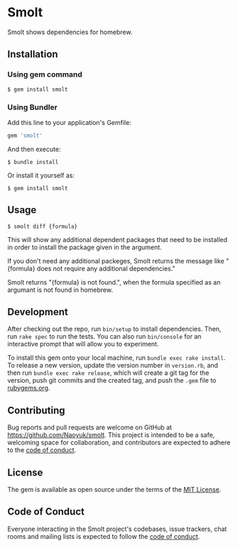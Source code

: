 # Smolt

Smolt shows dependencies for homebrew.

## Installation

### Using gem command
    $ gem install smolt

### Using Bundler
Add this line to your application's Gemfile:

```ruby
gem 'smolt'
```

And then execute:

    $ bundle install

Or install it yourself as:

    $ gem install smolt

## Usage
    $ smolt diff {formula}

This will show any additional dependent packages that need to be installed in order to install the package given in the argument.

If you don't need any additional packeges, Smolt returns the message like "{formula} does not require any additional dependencies."

Smolt returns "{formula} is not found.", when the formula specified as an argumant is not found in homebrew.

## Development

After checking out the repo, run `bin/setup` to install dependencies. Then, run `rake spec` to run the tests. You can also run `bin/console` for an interactive prompt that will allow you to experiment.

To install this gem onto your local machine, run `bundle exec rake install`. To release a new version, update the version number in `version.rb`, and then run `bundle exec rake release`, which will create a git tag for the version, push git commits and the created tag, and push the `.gem` file to [rubygems.org](https://rubygems.org).

## Contributing

Bug reports and pull requests are welcome on GitHub at https://github.com/Naoyuk/smolt. This project is intended to be a safe, welcoming space for collaboration, and contributors are expected to adhere to the [code of conduct](https://github.com/Naoyuk/smolt/blob/main/CODE_OF_CONDUCT.md).

## License

The gem is available as open source under the terms of the [MIT License](https://opensource.org/licenses/MIT).

## Code of Conduct

Everyone interacting in the Smolt project's codebases, issue trackers, chat rooms and mailing lists is expected to follow the [code of conduct](https://github.com/Naoyuk/smolt/blob/main/CODE_OF_CONDUCT.md).
